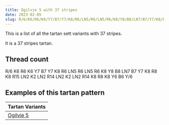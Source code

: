 ```yaml
---
title: Ogilvie 5 with 37 stripes
date: 2023-02-05
slug: R/6/K6/R6/K6/Y7/B7/Y7/K8/R6/LN5/R6/LN5/R6/K8/Y8/B8/LN7/B7/Y7/K8/R8/K8/R15/LN2/K2/LN2/R14/LN2/K2/LN2/R14/K8/R8/K8/Y6/B6/Y/6
---
```

This is a list of all the tartan sett variants with 37 stripes.

It is a 37 stripes tartan.


## Thread count
R/6 K6 R6 K6 Y7 B7 Y7 K8 R6 LN5 R6 LN5 R6 K8 Y8 B8 LN7 B7 Y7 K8 R8 K8 R15 LN2 K2 LN2 R14 LN2 K2 LN2 R14 K8 R8 K8 Y6 B6 Y/6

## Examples of this tartan pattern

| Tartan Variants |
|---------------|
| [Ogilvie 5](/variants/r/6/k6/r6/k6/y7/b7/y7/k8/r6/ln5/r6/ln5/r6/k8/y8/b8/ln7/b7/y7/k8/r8/k8/r15/ln2/k2/ln2/r14/ln2/k2/ln2/r14/k8/r8/k8/y6/b6/y/6-b304080-k000000-lne0e0e0-rc00000-yf0c000)||
